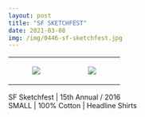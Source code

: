 ```yaml
---
layout: post
title: "SF SKETCHFEST"
date: 2021-03-08
img: /img/0446-sf-sketchfest.jpg
---
```




<table style="width:100%;"><tr><td style="vertical-align:top;">
      <figure class="tmblr-full" data-orig-height="2048" data-orig-width="1365" data-orig-src="https://concertshirts.netlify.app/shirts/0446/0446-01.jpg"><img src="https://64.media.tumblr.com/83b417f29435746b292fb968b7f16631/51f0b61d96033bc8-0c/s540x810/83f63a47d8965ee74e2286ffeb53e435e563af55.jpg" data-orig-height="2048" data-orig-width="1365" data-orig-src="https://concertshirts.netlify.app/shirts/0446/0446-01.jpg"/></figure></td>
    <td style="vertical-align:top;">
      <figure class="tmblr-full" data-orig-height="2048" data-orig-width="1365" data-orig-src="https://concertshirts.netlify.app/shirts/0446/0446-02.jpg"><img src="https://64.media.tumblr.com/7fb038fb931a487716546656c83119e2/51f0b61d96033bc8-a1/s540x810/458c0b821c06d43eb46f14ed05a8f6c5ee748aa8.jpg" data-orig-height="2048" data-orig-width="1365" data-orig-src="https://concertshirts.netlify.app/shirts/0446/0446-02.jpg"/></figure></td>
  </tr></table><p>
  SF Sketchfest | 15th Annual / 2016<br/>SMALL | 100% Cotton | Headline Shirts
</p>
